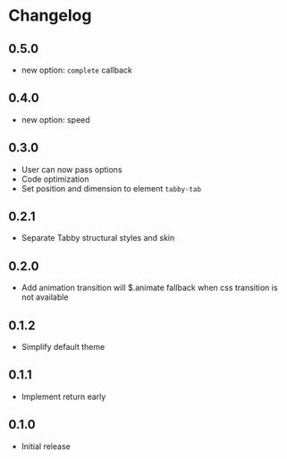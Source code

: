 # Changelog

## 0.5.0

* new option: `complete` callback

## 0.4.0

* new option: speed

## 0.3.0

* User can now pass options
* Code optimization
* Set position and dimension to element `tabby-tab`

## 0.2.1

* Separate Tabby structural styles and skin

## 0.2.0

* Add animation transition will $.animate fallback when css transition is not available

## 0.1.2

* Simplify default theme

## 0.1.1

* Implement return early

## 0.1.0

* Initial release